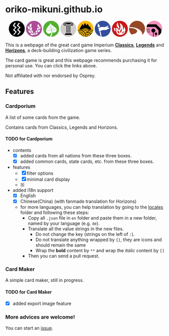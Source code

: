 # oriko-mikuni.github.io
<div align="center">
<img src="https://github.com/oriko-mikuni/oriko-mikuni.github.io/raw/main/public/suit_icon/powerR.png" height="50" alt="power">
<img src="https://github.com/oriko-mikuni/oriko-mikuni.github.io/raw/main/public/suit_icon/fameR.png" height="50" alt="fame">
<img src="https://github.com/oriko-mikuni/oriko-mikuni.github.io/raw/main/public/suit_icon/uncivilisedR.png" height="50" alt="uncivilised">
<img src="https://github.com/oriko-mikuni/oriko-mikuni.github.io/raw/main/public/suit_icon/civilisedR.png" height="50" alt="civilised">
<img src="https://github.com/oriko-mikuni/oriko-mikuni.github.io/raw/main/public/suit_icon/regionR.png" height="50" alt="region">
<img src="https://github.com/oriko-mikuni/oriko-mikuni.github.io/raw/main/public/suit_icon/tributaryR.png" height="50" alt="tributary">
<img src="https://github.com/oriko-mikuni/oriko-mikuni.github.io/raw/main/public/suit_icon/unrestR.png" height="50" alt="unrest">
<img src="https://github.com/oriko-mikuni/oriko-mikuni.github.io/raw/main/public/suit_icon/trade_routeR.png" height="50" alt="trade_route">
<img src="https://github.com/oriko-mikuni/oriko-mikuni.github.io/raw/main/public/suit_icon/gadgetR.png" height="50" alt="gadget">
</div>

This is a webpage of the great card game Imperium
**[Classics](https://www.ospreypublishing.com/uk/imperium-classics-9781472844743/)**,
**[Legends](https://www.ospreypublishing.com/uk/imperium-legends-9781472844750/)** and
**[Horizons](https://www.ospreypublishing.com/uk/imperium-horizons-9781472858368/)**,
a deck-building civilization game series.

The card game is great and this webpage recommends purchasing it
for personal use. You can click the links above.

Not affiliated with nor endorsed by Osprey.
## Features

### Cardporium
A list of some cards from the game.

Contains cards from Classics, Legends and Horizons.

#### TODO for Cardporium
* contents
  * [x] added cards from all nations from these three boxes.
  * [x] added common cards, state cards, etc. from these three boxes.
* features
  * [x] filter options
  * [x] minimal card display
  * [x] 
* added i18n support
  * [x] English
  * [x] Chinese(China) (with fanmade translation for Horizons)
  * for more languages, you can help translation by going to the [locales](https://github.com/oriko-mikuni/oriko-mikuni.github.io/tree/main/src/locales) folder and following these steps:
    * Copy all `.json` file in `en` folder and paste them in a new folder, named by your language (e.g. `de`).
    * Translate all the value strings in the new files.
      * Do not change the key (strings on the left of `:`).
      * Do not translate anything wrapped by `{}`, they are icons and should remain the same
      * Wrap the **bold** content by `**` and wrap the *italic* content by `[]`
    * Then you can send a pull request.

### Card Maker
A simple card maker, still in progress.

#### TODO for Card Maker
* [x] added export image feature

### More advices are welcome!
You can start an [issue](https://github.com/oriko-mikuni/oriko-mikuni.github.io/issues).
